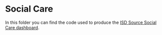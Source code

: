 # Social Care

In this folder you can find the code used to produce the [ISD Source Social Care dashboard](https://scotland.shinyapps.io/nhs-social-care/).
